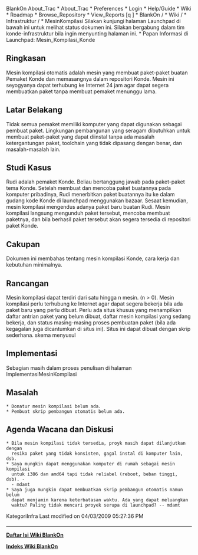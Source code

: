    BlankOn
 About_Trac
    * About_Trac
    * Preferences
    * Login
    * Help/Guide
    * Wiki
    * Roadmap
    * Browse_Repository
    * View_Reports
[q                 ]
    * BlankOn  /
    * Wiki  /
    * Infrastruktur  /
    * MesinKompilasi
Silakan kunjungi halaman Launchpad di bawah ini untuk melihat status dokumen
ini. Silakan bergabung dalam tim ​konde-infrastruktur bila ingin menyunting
halaman ini.
    * Papan Informasi di Launchpad: ​Mesin_Kompilasi_Konde
## Ringkasan
Mesin kompilasi otomatis adalah mesin yang membuat paket-paket buatan Pemaket
Konde dan memasangnya dalam repositori Konde. Mesin ini seyogyanya dapat
terhubung ke Internet 24 jam agar dapat segera membuatkan paket tanpa membuat
pemaket menunggu lama.
## Latar Belakang
Tidak semua pemaket memiliki komputer yang dapat digunakan sebagai pembuat
paket. Lingkungan pembangunan yang seragam dibutuhkan untuk membuat paket-paket
yang dapat diinstal tanpa ada masalah ketergantungan paket, toolchain yang
tidak dipasang dengan benar, dan masalah-masalah lain.
## Studi Kasus
Rudi adalah pemaket Konde. Beliau bertanggung jawab pada paket-paket tema
Konde. Setelah membuat dan mencoba paket buatannya pada komputer pribadinya,
Rudi menerbitkan paket buatannya itu ke dalam gudang kode Konde di launchpad
menggunakan bazaar. Sesaat kemudian, mesin kompilasi mengendus adanya paket
baru buatan Rudi. Mesin kompilasi langsung mengunduh paket tersebut, mencoba
membuat paketnya, dan bila berhasil paket tersebut akan segera tersedia di
repositori paket Konde.
## Cakupan
Dokumen ini membahas tentang mesin kompilasi Konde, cara kerja dan kebutuhan
minimalnya.
## Rancangan
Mesin kompilasi dapat terdiri dari satu hingga n mesin. (n > 0).
Mesin kompilasi perlu terhubung ke Internet agar dapat segera bekerja bila ada
paket baru yang perlu dibuat.
Perlu ada situs khusus yang menampilkan daftar antrian paket yang belum dibuat,
daftar mesin kompilasi yang sedang bekerja, dan status masing-masing proses
pembuatan paket (bila ada kegagalan juga dicantumkan di situs ini). Situs ini
dapat dibuat dengan skrip sederhana.
skema menyusul
## Implementasi
Sebagian masih dalam proses penulisan di halaman ImplementasiMesinKompilasi
## Masalah
    * Donatur mesin kompilasi belum ada.
    * Pembuat skrip pembangun otomatis belum ada.
## Agenda Wacana dan Diskusi
    * Bila mesin kompilasi tidak tersedia, proyk masih dapat dilanjutkan dengan
      resiko paket yang tidak konsisten, gagal instal di komputer lain, dsb.
    * Saya mungkin dapat menggunakan komputer di rumah sebagai mesin kompilasi
      untuk i386 dan amd64 tapi tidak reliabel (reboot, beban tinggi, dsb). -
      - mdamt
    * Saya juga mungkin dapat membuatkan skrip pembangun otomatis namun belum
      dapat menjamin karena keterbatasan waktu. Ada yang dapat meluangkan
      waktu? Paling tidak mencari proyek serupa di launchpad? -- mdamt
KategoriInfra
Last modified on 04/03/2009 05:27:36 PM
#### 
    
 
 
 
 
 
---
[**Daftar Isi Wiki BlankOn**](/DaftarIsi/README.md)
 
[**Indeks Wiki BlankOn**](/Indeks.md)
